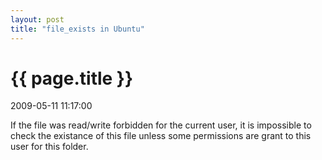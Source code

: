 ```yaml
---
layout: post
title: "file_exists in Ubuntu"
---
```


<h1> {{ page.title }} </h1> <p class='meta'>2009-05-11 11:17:00</p>

If the file was read/write forbidden for the current user, it is impossible to check the existance of this file unless some permissions are grant to this user for this folder.